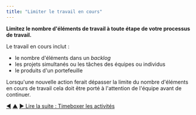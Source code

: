 ```yaml
---
title: "Limiter le travail en cours"
---
```



<strong>Limitez le nombre d'éléments de travail à toute étape de votre processus de travail.</strong>

Le travail en cours inclut :

- le nombre d'éléments dans un <dfn data-info="Backlog: Une liste (souvent priorisée)  d'éléments de travail à faire (livrables) ou de drivers en attente de traitement.">backlog</dfn>
- les projets simultanés ou les tâches des équipes ou individus
- le produits d'un portefeuille

Lorsqu'une nouvelle action ferait dépasser la limite du nombre d'éléments en cours de travail cela doit être porté à l'attention de l'équipe avant de continuer.

<div class="bottom-nav">
<a href="pull-system-for-work.html" title="Retour à : Travailler en flux tirés">◀</a> <a href="organizing-work.html" title="Remonter: Organiser le travail">▲</a> <a href="timebox-activities.html" title="">▶ Lire la suite : Timeboxer les activités</a>
</div>


<script type="text/javascript">
Mousetrap.bind('g n', function() {
    window.location.href = 'timebox-activities.html';
    return false;
});
</script>

